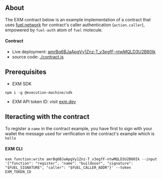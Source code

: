 ## About
The EXM contract below is an example implementation of a contract that uses [fuel.network](https://fuel.network) for contract's caller authentication (`action.caller`), empowered by `fuel-auth` atom of `fuel` molecule.

#### Contract
- Live deployment: [amrBq6BJaApgVy1Znz-T_v3egfF-ntwMQLD3U2B80Ik](https://api.exm.dev/read/amrBq6BJaApgVy1Znz-T_v3egfF-ntwMQLD3U2B80Ik)
- source code: [./contract.js](./contract.js)

## Prerequisites

- EXM SDK
```console
npm i -g @execution-machine/sdk
```

- EXM API token ID: visit [exm.dev](https://exm.dev)

## Iteracting with the contract
To register a `name` in the contract example, you have first to sign with your wallet the message used for verification in the contract's example which is `hello` 

#### EXM CLI
```console
exm function:write amrBq6BJaApgVy1Znz-T_v3egfF-ntwMQLD3U2B80Ik --input '{"function": "register", "name": "buildooor", "signature": "$FUEL_SIGNATURE", "caller": "$FUEL_CALLER_ADDR"}' --token EXM_TOKEN_ID
```

